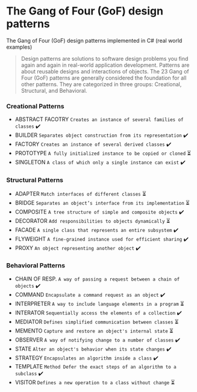# The Gang of Four (GoF) design patterns
The Gang of Four (GoF) design patterns implemented in C# (real world examples)

> Design patterns are solutions to software design problems you find again and again in real-world application development.
> Patterns are about reusable designs and interactions of objects.
> The 23 Gang of Four (GoF) patterns are generally considered the foundation for all other patterns.
> They are categorized in three groups: Creational, Structural, and Behavioral.


### Creational Patterns
-  ABSTRACT FACOTRY     `Creates an instance of several families of classes` :heavy_check_mark:
-  BUILDER	            `Separates object construction from its representation` :heavy_check_mark:
-  FACTORY   	          `Creates an instance of several derived classes` :heavy_check_mark:
-  PROTOTYPE	          `A fully initialized instance to be copied or cloned` :hourglass_flowing_sand:
-  SINGLETON        	  `A class of which only a single instance can exist` :heavy_check_mark:

### Structural Patterns
-  ADAPTER	    `Match interfaces of different classes` :hourglass_flowing_sand:
-  BRIDGE	      `Separates an object’s interface from its implementation` :hourglass_flowing_sand:
-  COMPOSITE	  `A tree structure of simple and composite objects` :heavy_check_mark:
-  DECORATOR	  `Add responsibilities to objects dynamically` :hourglass_flowing_sand:
-  FACADE	      `A single class that represents an entire subsystem` :heavy_check_mark:
-  FLYWEIGHT	  `A fine-grained instance used for efficient sharing` :heavy_check_mark:
-  PROXY	      `An object representing another object` :heavy_check_mark:

### Behavioral Patterns
-  CHAIN OF RESP.	  `A way of passing a request between a chain of objects` :heavy_check_mark:
-  COMMAND	        `Encapsulate a command request as an object` :heavy_check_mark:
-  INTERPRETER	    `A way to include language elements in a program` :hourglass_flowing_sand:
-  INTERATOR	      `Sequentially access the elements of a collection` :heavy_check_mark:
-  MEDIATOR	        `Defines simplified communication between classes` :hourglass_flowing_sand:
-  MEMENTO	        `Capture and restore an object's internal state` :hourglass_flowing_sand:
-  OBSERVER	        `A way of notifying change to a number of classes` :heavy_check_mark:
-  STATE	          `Alter an object's behavior when its state changes` :heavy_check_mark:
-  STRATEGY	        `Encapsulates an algorithm inside a class` :heavy_check_mark:
-  TEMPLATE         `Method	Defer the exact steps of an algorithm to a subclass` :heavy_check_mark:
-  VISITOR	        `Defines a new operation to a class without change` :hourglass_flowing_sand:
